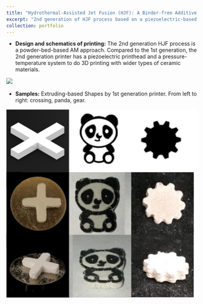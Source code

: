 ```yaml
---
title: "Hydrothermal-Assisted Jet Fusion (HJF): A Binder-free Additive Manufacturing Approach for Ceramics - 2nd Generation "
excerpt: "2nd generation of HJF process based on a piezoelectric-based inkjet printhead.<br/><img src='/images/2nd_gen_design_2.png'>"
collection: portfolio
---
```


* **Design and schematics of printing:** The 2nd generation HJF process is a powder-bed-based AM approach. Compared to the 1st generation, the 2nd generation printer has a piezoelectric printhead and a pressure-temperature system to do 3D printing with wider types of ceramic materials.

<img src='/images/2nd_gen_design_2.png' width="600"/>

* **Samples:** Extruding-based Shapes by 1st generation printer. From left to right: crossing, panda, gear.

<img src='/images/1st_gen_samples.jpg'>

